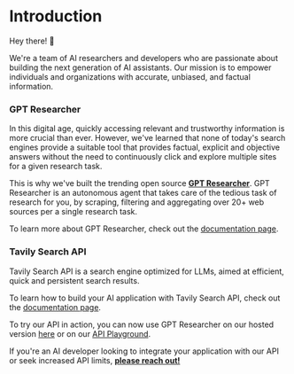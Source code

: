 # Introduction

Hey there! 👋

We're a team of AI researchers and developers who are passionate about building the next generation of AI assistants. 
Our mission is to empower individuals and organizations with accurate, unbiased, and factual information.

### GPT Researcher
In this digital age, quickly accessing relevant and trustworthy information is more crucial than ever. However, we've learned that none of today's search engines provide a suitable tool that provides factual, explicit and objective answers without the need to continuously click and explore multiple sites for a given research task. 

This is why we've built the trending open source **[GPT Researcher](https://github.com/assafelovic/gpt-researcher)**. GPT Researcher is an autonomous agent that takes care of the tedious task of research for you, by scraping, filtering and aggregating over 20+ web sources per a single research task. 

To learn more about GPT Researcher, check out the [documentation page](/docs/gpt-researcher/introduction).

### Tavily Search API
Tavily Search API is a search engine optimized for LLMs, aimed at efficient, quick and persistent search results. 

To learn how to build your AI application with Tavily Search API, check out the [documentation page](https://docs.tavily.com/docs/tavily-api/introduction).

To try our API in action, you can now use GPT Researcher on our hosted version [here](https://app.tavily.com/chat) or on our [API Playground](https://app.tavily.com/playground).

If you're an AI developer looking to integrate your application with our API or seek increased API limits, **[please reach out!](mailto:support@tavily.com)**
